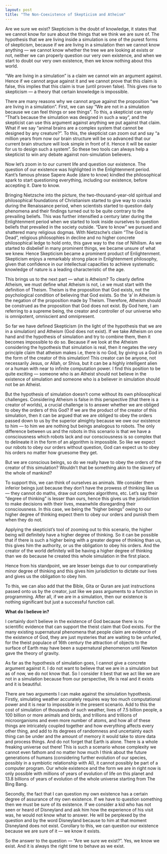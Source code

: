 ```yaml
---
layout: post
title: "The Non-Coexistence of Skepticism and Atheism"
---
```


Are we sure we exist? Skepticism is the doubt of knowledge, it states that we cannot know for sure about the things that we think we are sure of. The hypothesis that we are living inside a simulation is one of the purest forms of skepticism, because if we are living in a simulation then we cannot know anything — we cannot know whether the tree we are looking at exists or not, neither we can properly question our very own existence, and when we start to doubt our very own existence, then we know nothing about this world.

“We are living in a simulation” is a claim we cannot win an argument against. Hence if we cannot argue against it and we cannot prove that this claim is false, this implies that this claim is true (until proven false). This gives rise to skepticism — a theory that certain knowledge is impossible.

There are many reasons why we cannot argue against the proposition “we are living in a simulation”. First, we can say “We are not in a simulation because we can feel things or see things”. To this, a skepticist can reply “That’s because the simulation was designed in such a way”, and the skepticist can use this argument against anything we put against that claim. What if we say “animal brains are a complex system that cannot be designed by any creature?”. To this, the skepticist can zoom out and say “a million years from now our brain structure will be so advanced that our current brain structure will look simple in front of it. Hence it will be easier for us to design such a system”. So these two tools can always help a skepticist to win any debate against non-simulation believers.

Now let’s zoom in to our current life and question our existence. The question of our existence was highlighted in the Enlightenment period. Kant’s famous phrase Sapere Aude (dare to know) kindled the philosophical spark to start questioning everything, including our existence, before accepting it. Dare to know.

Bringing Nietzsche into the picture, the two-thousand-year-old spiritual and philosophical foundations of Christianism started to give way to cracks during the Renaissance period, when scientists started to question daily phenomena and their findings turned out to be quite contrary to the prevailing beliefs. This was further intensified a century later during the Enlightenment period when we started to look inside ourselves to question beliefs that prevailed in the society outside. “Dare to know” we pursued and shattered many religious dogmas. With Nietzsche’s claim “The God is Dead”, religious philosophies in decline and no higher concrete philosophical ledge to hold onto, this gave way to the rise of Nihilism. As we started to disbelief in many prominent things, we became unsure of what we knew. Hence Skepticism became a prominent product of Enlightenment. Skepticism enjoys a remarkably strong place in Enlightenment philosophy, given that confidence in our intellectual capacities to achieve systematic knowledge of nature is a leading characteristic of the age.

This brings us to the next part — what is Atheism? To clearly define Atheism, we must define what Atheism is not, i.e we must start with the definition of Theism. Theism is the proposition that God exists, not the psychological condition of believing that God exists. So the ‘a’ in Atheism is the negation of the proposition made by Theism. Therefore, Atheism should be construed as the proposition that God does not exist. By God here, I am referring to a supreme being, the creator and controller of our universe who is omnipotent, omniscient and omnipresent.

So far we have defined Skepticism (in the light of the hypothesis that we are in a simulation) and Atheism (God does not exist). If we take Atheism on one hand and the hypothesis of simulation and try to combine them, then it becomes impossible to do so. Because if we look at the Atheism considering the hypothesis that simulation is real, then it negates the very principle claim that atheism makes i.e, there is no God, by giving us a God in the form of the creator of this simulation! This creator can be anyone, not necessarily Jesus, or Allah, or Shiva, but it can be a highly intelligent alien or a human with near to infinite computation power. I find this position to be quite exciting — someone who is an Atheist should not believe in the existence of simulation and someone who is a believer in simulation should not be an Atheist.

But the hypothesis of simulation doesn’t come without its own philosophical challenges. Considering Atheism is false in this perspective (that there is a creator of worlds), a crucial challenge is to answer whether we are obliged to obey the orders of this God? If we are the product of the creator of this simulation, then it can be argued that we are obliged to obey the orders passed down to us by the superior almighty because we owe our existence to him — to him we are nothing but beings analogous to robots. The only difference between us and the robots in this scenario is that we have a consciousness which robots lack and our consciousness is so complex that to delineate it in the form of an algorithm is impossible. So like we expect our robots to obey our orders without question, God can expect us to obey his orders no matter how gruesome they get.

But we are conscious beings, so do we really have to obey the orders of the creator of this simulation? Wouldn’t that be something akin to the slavery of the whole of mankind?

To support this, we can think of ourselves as animals. We consider them inferior beings just because they don’t have the prowess of thinking like us — they cannot do maths, draw out complex algorithms, etc. Let’s say their “degree of thinking” is lesser than ours, hence this gives us the jurisdiction to make decisions with their lives, meanwhile disregarding their consciousness. In this case, we being the “higher beings” owing to our higher degree of thinking expect them to obey our orders and punish them when they do not.

Applying the skepticist’s tool of zooming out to this scenario, the higher being will definitely have a higher degree of thinking. So it can be possible that if there is such a higher being with a greater degree of thinking than us, this gives him the authority, or us the obligation to obey his orders. And the creator of the world definitely will be having a higher degree of thinking than we do because he created this whole simulation in the first place.

Hence from his standpoint, we are lesser beings due to our comparatively minor degree of thinking and this gives him jurisdiction to dictate our lives and gives us the obligation to obey him.

To this, we can also add that the Bible, Gita or Quran are just instructions passed onto us by the creator, just like we pass arguments to a function in programming. After all, if we are in a simulation, then our existence is nothing significant but just a successful function call.

**What do I believe in?**

I certainly don’t believe in the existence of God because there is no scientific evidence that can support the theist claim that God exists. For the many existing supernatural phenomena that people claim are evidence of the existence of God, they are just mysteries that are waiting to be unfurled, for the theist populace of 16th century the attraction of objects to the surface of Earth may have been a supernatural phenomenon until Newton gave the theory of gravity.

As far as the hypothesis of simulation goes, I cannot give a concrete argument against it. I do not want to believe that we are in a simulation but as of now, we do not know that. So I consider it best that we act like we are not in a simulation because from our perspective, life is real and it exists and it is beautiful.

There are two arguments I can make against the simulation hypothesis. Firstly, simulating weather accurately requires way too much computational power and it is near to impossible in the present scenario. Add to this the cost of simulation of thousands of such weather, lives of 7.5 billion people, a 100 billion or more animals and birds, and trillions and trillions of microorganisms and even more number of atoms, and how all of these things are intricately coupled together and how everything affects every other thing, and add to its degrees of randomness and uncertainty each thing can be under and the amount of memory it would take to store data and process things. And do not forget that Earth is alone. There is a whole freaking universe out there! This is such a scenario whose complexity we cannot even fathom and no matter how much I think about the future generations of humans (considering further evolution of our species, possibly in a symbiotic relationship with AI), it cannot possibly be part of a computer program. Our whole existence and the form we are in right now is only possible with millions of years of evolution of life on this planet and 13.8 billions of years of evolution of the whole universe starting from The Bing Bang.

Secondly, the fact that I can question my own existence has a certain degree of assurance of my own existence. If we have to question something then we must be sure of its existence. If we consider a kid who has not seen or heard of Disneyland and ask him how the experience of his visit was, he would not know what to answer. He will be perplexed by the question and by the word Disneyland because to him at that moment Disneyland does not exist. Corollary to this, we can question our existence because we are sure of it — we know it exists.

So the answer to the question — “Are we sure we exist?”. Yes, we know we exist. And it is always the right time to behave as we exist.
